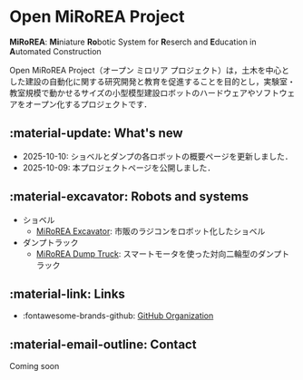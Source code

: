 # Open MiRoREA Project

**MiRoREA**: **Mi**niature **Ro**botic System for **R**eserch and **E**ducation in **A**utomated Construction

Open MiRoREA Project（オープン ミロリア プロジェクト）は，土木を中心とした建設の自動化に関する研究開発と教育を促進することを目的とし，実験室・教室規模で動かせるサイズの小型模型建設ロボットのハードウェアやソフトウェアをオープン化するプロジェクトです． 


## :material-update: What's new

- 2025-10-10: ショベルとダンプの各ロボットの概要ページを更新しました．
- 2025-10-09: 本プロジェクトページを公開しました．


## :material-excavator: Robots and systems

- ショベル
    - [MiRoREA Excavator](mirorea_excavator/index.md): 市販のラジコンをロボット化したショベル
- ダンプトラック
    - [MiRoREA Dump Truck](mirorea_dump_truck/index.md): スマートモータを使った対向二輪型のダンプトラック


## :material-link: Links

- :fontawesome-brands-github: [GitHub Organization](https://github.com/Open-MiRoREA)


## :material-email-outline: Contact

Coming soon